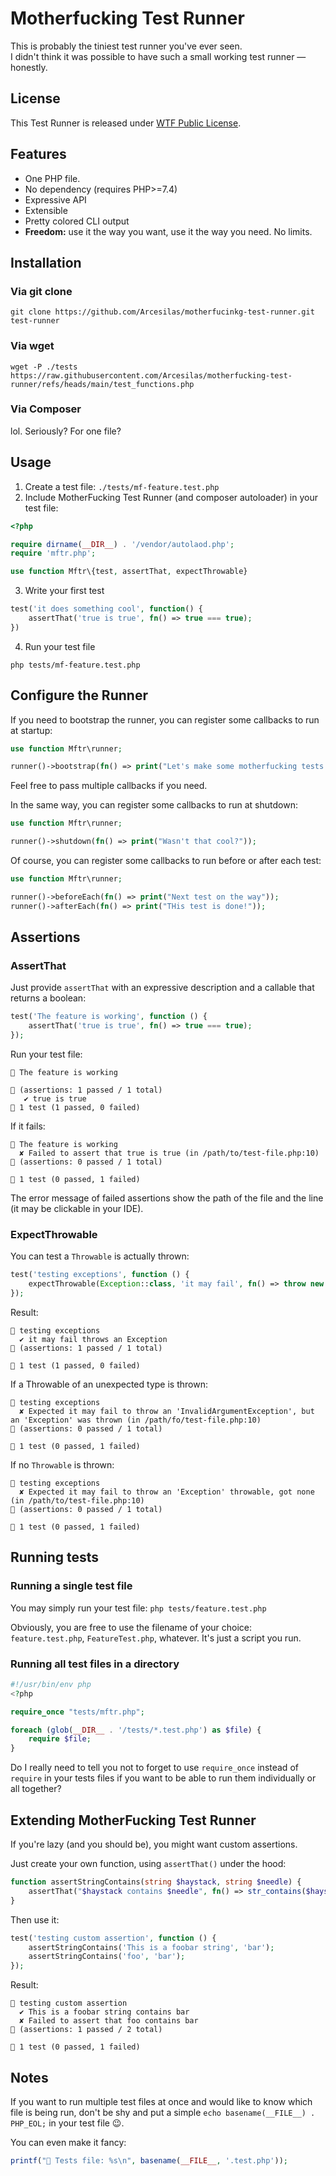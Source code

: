 # Motherfucking Test Runner

This is probably the tiniest test runner you've ever seen.  
I didn't think it was possible to have such a small working test runner — honestly. 

## License

This Test Runner is released under [WTF Public License](https://www.wtfpl.net/).

## Features

- One PHP file.
- No dependency (requires PHP>=7.4)
- Expressive API
- Extensible
- Pretty colored CLI output
- **Freedom:** use it the way you want, use it the way you need. No limits.

## Installation

### Via git clone

```shell
git clone https://github.com/Arcesilas/motherfucinkg-test-runner.git test-runner
```

### Via wget

```shell
wget -P ./tests https://raw.githubusercontent.com/Arcesilas/motherfucking-test-runner/refs/heads/main/test_functions.php
```

### Via Composer

lol. Seriously? For one file?

## Usage

1. Create a test file: `./tests/mf-feature.test.php`
2. Include MotherFucking Test Runner (and composer autoloader) in your test file:
```php
<?php

require dirname(__DIR__) . '/vendor/autolaod.php';
require 'mftr.php';

use function Mftr\{test, assertThat, expectThrowable}
```
3. Write your first test
```php
test('it does something cool', function() {
    assertThat('true is true', fn() => true === true);
})
```
4. Run your test file
```shell
php tests/mf-feature.test.php
```

## Configure the Runner

If you need to bootstrap the runner, you can register some callbacks to run at startup:

```php
use function Mftr\runner;

runner()->bootstrap(fn() => print("Let's make some motherfucking tests!"));
```

Feel free to pass multiple callbacks if you need.

In the same way, you can register some callbacks to run at shutdown:

```php
use function Mftr\runner;

runner()->shutdown(fn() => print("Wasn't that cool?"));
```

Of course, you can register some callbacks to run before or after each test:

```php
use function Mftr\runner;

runner()->beforeEach(fn() => print("Next test on the way"));
runner()->afterEach(fn() => print("THis test is done!"));
```

## Assertions

### AssertThat

Just provide `assertThat` with an expressive description and a callable that returns a boolean:

```php
test('The feature is working', function () {
    assertThat('true is true', fn() => true === true);
});
```

Run your test file:
```shell
🧪 The feature is working

🎯 (assertions: 1 passed / 1 total)
   ✔ true is true
📃 1 test (1 passed, 0 failed)
```

If it fails:
```shell
🧪 The feature is working
  ✘ Failed to assert that true is true (in /path/to/test-file.php:10)
🚫 (assertions: 0 passed / 1 total)

📃 1 test (0 passed, 1 failed)
```
The error message of failed assertions show the path of the file and the line (it may be clickable in your IDE).

### ExpectThrowable

You can test a `Throwable` is actually thrown:
```php
test('testing exceptions', function () {
    expectThrowable(Exception::class, 'it may fail', fn() => throw new Exception());
});
```
Result:
```shell
🧪 testing exceptions
  ✔ it may fail throws an Exception 
🎯 (assertions: 1 passed / 1 total)

📃 1 test (1 passed, 0 failed)
```

If a Throwable of an unexpected type is thrown:
```shell
🧪 testing exceptions
  ✘ Expected it may fail to throw an 'InvalidArgumentException', but an 'Exception' was thrown (in /path/fo/test-file.php:10)
🚫 (assertions: 0 passed / 1 total)

📃 1 test (0 passed, 1 failed)
```

If no `Throwable` is thrown:
```shell
🧪 testing exceptions
  ✘ Expected it may fail to throw an 'Exception' throwable, got none (in /path/to/test-file.php:10)
🚫 (assertions: 0 passed / 1 total)

📃 1 test (0 passed, 1 failed)
```

## Running tests

### Running a single test file

You may simply run your test file: `php tests/feature.test.php`

Obviously, you are free to use the filename of your choice: `feature.test.php`, `FeatureTest.php`, whatever. It's just a script you run.

### Running all test files in a directory

```php
#!/usr/bin/env php
<?php

require_once "tests/mftr.php";

foreach (glob(__DIR__ . '/tests/*.test.php') as $file) {
    require $file;
}
```
Do I really need to tell you not to forget to use `require_once` instead of `require` in your tests files if you want to be able to run them individually or all together?

## Extending MotherFucking Test Runner

If you're lazy (and you should be), you might want custom assertions.

Just create your own function, using `assertThat()` under the hood:

```php
function assertStringContains(string $haystack, string $needle) {
    assertThat("$haystack contains $needle", fn() => str_contains($haystack, $needle));
}
```

Then use it:

```php
test('testing custom assertion', function () {
    assertStringContains('This is a foobar string', 'bar');
    assertStringContains('foo', 'bar');
});
```

Result:
```shell
🧪 testing custom assertion
  ✔ This is a foobar string contains bar
  ✘ Failed to assert that foo contains bar
🚫 (assertions: 1 passed / 2 total)

📃 1 test (0 passed, 1 failed)
```

## Notes

If you want to run multiple test files at once and would like to know which file is being run, don't be shy and put a simple `echo basename(__FILE__) . PHP_EOL;` in your test file 😉.

You can even make it fancy:
```php
printf("📄 Tests file: %s\n", basename(__FILE__, '.test.php'));
```
